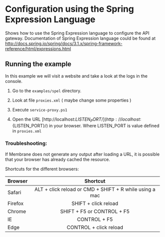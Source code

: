 # Configuration using the Spring Expression Language

Shows how to use the Spring Expression language to configure the API gateway.
Documentation of Spring Expression language could be found at 
http://docs.spring.io/spring/docs/3.1.x/spring-framework-reference/html/expressions.html


## Running the example

In this example we will visit a website and take a look at the logs in the console. 

1. Go to the `examples/spel` directory.

2. Look at file `proxies.xml` ( maybe change some properties )

3. Execute `service-proxy.ps1`

4. Open the URL [http://localhost:${LISTEN_PORT}/](http://localhost:${LISTEN_PORT}/) in your browser. Where LISTEN_PORT is value defined in `proxies.xml`


### Troubleshooting:

If Membrane does not generate any output after loading a URL, it is possible that your browser has already cached the resource. 

Shortcuts for the different browsers:

| Browser       | Shortcut       | 
| ------------- |:-------------:| 
| Safari     | ALT + click reload or CMD + SHIFT + R while using a mac|
| Firefox      | SHIFT + click reload      | 
| Chrome | SHIFT + F5 or CONTROL + F5      |
| IE | CONTROL + F5      |
| Edge | CONTROL + click reload |
